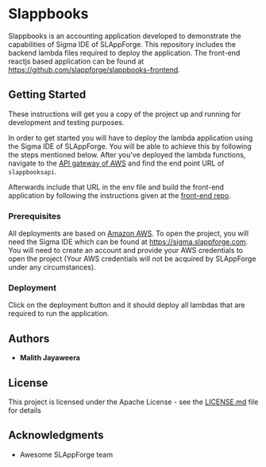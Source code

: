 # Slappbooks
Slappbooks is an accounting application developed to demonstrate the capabilities of Sigma IDE of SLAppForge. This repository includes the backend lambda files required to deploy the application. The front-end reactjs based application can be found at https://github.com/slappforge/slappbooks-frontend.

## Getting Started 
These instructions will get you a copy of the project up and running for development and testing purposes.

In order to get started you will have to deploy the lambda application using the Sigma IDE of SLAppForge. You will be able to achieve this by following the steps mentioned below. After you've deployed the lambda functions, navigate to the [API gateway of AWS](https://aws.amazon.com/api-gateway/) and find the end point URL of `slappbooksapi`.

Afterwards include that URL in the env file and build the front-end application by following the instructions given at the [front-end repo](https://github.com/slappforge/slappbooks-frontend).

### Prerequisites
All deployments are based on [Amazon AWS](https://aws.amazon.com/). To open the project, you will need the Sigma IDE which can be found at https://sigma.slappforge.com. You will need to create an account and provide your AWS credentials to open the project (Your AWS credentials will not be acquired by SLAppForge under any circumstances).

### Deployment 
Click on the deployment button and it should deploy all lambdas that are required to run the application. 

## Authors
* **Malith Jayaweera**

## License
This project is licensed under the Apache License - see the [LICENSE.md](LICENSE.md) file for details

## Acknowledgments
* Awesome SLAppForge team
